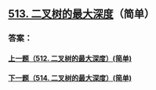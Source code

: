 ## [513. 二叉树的最大深度](https://leetcode-cn.com/problems/merge-two-sorted-lists/)（简单）





### 答案：



#### [上一题（512. 二叉树的最大深度）(简单)](https://github.com/sdwwld/leetCode/blob/master/src/main/java/com/wld/java/leetcode/leetCode0512.md)

#### [下一题（514. 二叉树的最大深度）(简单)](https://github.com/sdwwld/leetCode/blob/master/src/main/java/com/wld/java/leetcode/leetCode0514.md)